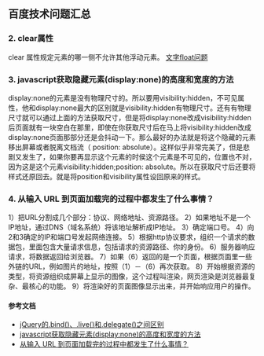 ## 百度技术问题汇总


### 2. clear属性
clear 属性规定元素的哪一侧不允许其他浮动元素。
[文字float问题](http://bbs.csdn.net/topics/390585324)

### 3. javascript获取隐藏元素(display:none)的高度和宽度的方法
display:none的元素是没有物理尺寸的。所以要用visibility:hidden，不可见属性，他和display:none最大的区别就是visibility:hidden有物理尺寸。还有有物理尺寸就可以通过上面的方法获取尺寸，但是将display:none改成visibility:hidden后页面就有一块空白在那里，即使在你获取尺寸后在马上将visibility:hidden改成display:none页面那部分还是会抖动一下。那么最好的办法就是将这个隐藏的元素移出屏幕或者脱离文档流（ position: absolute）。这样似乎非常完美了，但是悲剧又发生了，如果你要再显示这个元素的时侯这个元素是不可见的，位置也不对，因为这是这个元素visibility:hidden;position: absolute。所以在获取尺寸后还要将样式还原回去。就是将position和visibility属性设回原来的样式。

### 4. 从输入 URL 到页面加载完的过程中都发生了什么事情？
1）把URL分割成几个部分：协议、网络地址、资源路径。
2）如果地址不是一个IP地址，通过DNS（域名系统）将该地址解析成IP地址。
3）确定端口号。
4）向2和3确定的IP和端口号发起网络连接。
5）根据http协议要求，组织一个请求的数据包，里面包含大量请求信息，包括请求的资源路径、你的身份。
6）服务器响应请求，将数据返回给浏览器。
7）如果（6）返回的是一个页面，根据页面里一些外链的URL，例如图片的地址，按照（1）－（6）再次获取。
8）开始根据资源的类型，将资源组织成屏幕上显示的图像，这个过程叫渲染，网页渲染是浏览器最复杂、最核心的功能。
9）将渲染好的页面图像显示出来，并开始响应用户的操作。


#### 参考文档
+ [jQuery的.bind()、.live()和.delegate()之间区别](http://kb.cnblogs.com/page/94469/)
+ [javascript获取隐藏元素(display:none)的高度和宽度的方法](http://www.jb51.net/article/50758.htm?timer=tc)
+ [从输入 URL 到页面加载完的过程中都发生了什么事情？](http://www.guokr.com/question/554991/)

